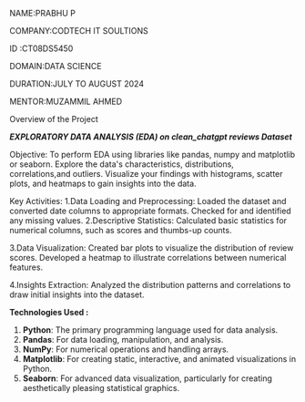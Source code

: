 NAME:PRABHU P

COMPANY:CODTECH IT SOULTIONS

ID :CT08DS5450

DOMAIN:DATA SCIENCE

DURATION:JULY TO AUGUST 2024

MENTOR:MUZAMMIL AHMED

Overview of the Project

*****EXPLORATORY DATA ANALYSIS (EDA) on clean_chatgpt reviews Dataset*****

Objective:
  To perform EDA using libraries like pandas, numpy and matplotlib or seaborn. Explore the data's characteristics, distributions, correlations,and outliers. 
  Visualize your findings with histograms, scatter plots, and heatmaps to gain insights into the data.

Key Activities:
 1.Data Loading and Preprocessing:
          Loaded the dataset and converted date columns to appropriate formats.
          Checked for and identified any missing values.
 2.Descriptive Statistics:
          Calculated basic statistics for numerical columns, such as scores and thumbs-up counts.

 3.Data Visualization:
          Created bar plots to visualize the distribution of review scores.
          Developed a heatmap to illustrate correlations between numerical features.

 4.Insights Extraction:
          Analyzed the distribution patterns and correlations to draw initial insights into the dataset.

**Technologies Used :**

1. **Python**: The primary programming language used for data analysis.
2. **Pandas**: For data loading, manipulation, and analysis.
3. **NumPy**: For numerical operations and handling arrays.
4. **Matplotlib**: For creating static, interactive, and animated visualizations in Python.
5. **Seaborn**: For advanced data visualization, particularly for creating aesthetically pleasing statistical graphics.









